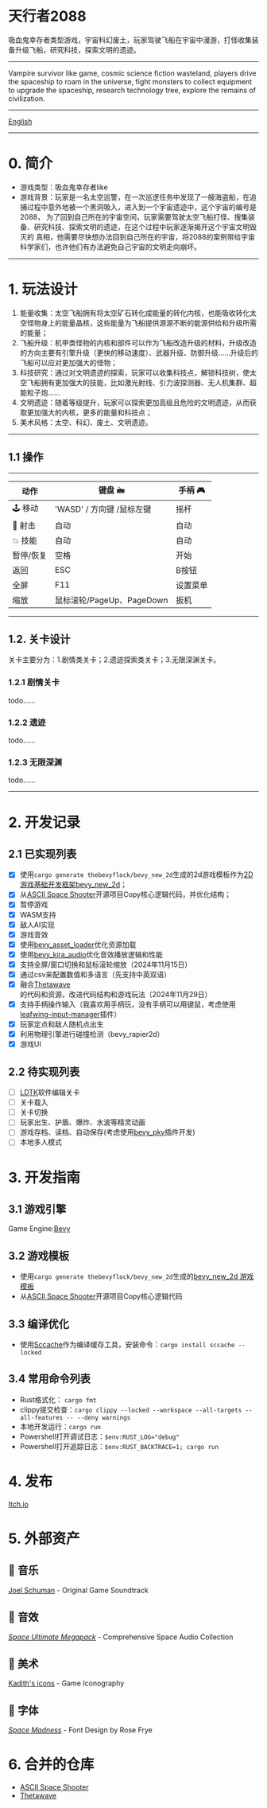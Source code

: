 # 天行者2088
吸血鬼幸存者类型游戏，宇宙科幻废土，玩家驾驶飞船在宇宙中漫游，打怪收集装备升级飞船，研究科技，探索文明的遗迹。
______
Vampire survivor like game, cosmic science fiction wasteland, players drive the spaceship to roam in the universe, fight monsters to collect equipment to upgrade the spaceship, research technology tree, explore the remains of civilization.
______
[English](https://github.com/cloudhu/skywalker2088/blob/main/README-EN.md)
______
# 0. 简介
- 游戏类型：吸血鬼幸存者like
- 游戏背景：玩家是一名太空巡警，在一次巡逻任务中发现了一艘海盗船，在追捕过程中意外地被一个黑洞吸入，进入到一个宇宙遗迹中，这个宇宙的编号是2088，
        为了回到自己所在的宇宙空间，玩家需要驾驶太空飞船打怪、搜集装备、研究科技、探索文明的遗迹，在这个过程中玩家逐渐揭开这个宇宙文明毁灭的
        真相，他需要尽快想办法回到自己所在的宇宙，将2088的案例带给宇宙科学家们，也许他们有办法避免自己宇宙的文明走向崩坏。
______
# 1. 玩法设计
1. 能量收集：太空飞船拥有将太空矿石转化成能量的转化内核，也能吸收转化太空怪物身上的能量晶核，这些能量为飞船提供源源不断的能源供给和升级所需的能量；
2. 飞船升级：机甲类怪物的内核和部件可以作为飞船改造升级的材料，升级改造的方向主要有引擎升级（更快的移动速度）、武器升级、防御升级……升级后的飞船可以应对更加强大的怪物；
3. 科技研究：通过对文明遗迹的探索，玩家可以收集科技点，解锁科技树，使太空飞船拥有更加强大的技能，比如激光射线、引力波探测器、无人机集群、超能粒子炮……
4. 文明遗迹：随着等级提升，玩家可以探索更加高级且危险的文明遗迹，从而获取更加强大的内核，更多的能量和科技点；
5. 美术风格：太空、科幻、废土、文明遗迹。
______

## 1.1 操作
______
| 动作     | 键盘 🖮                | 手柄 🎮 |
|--------|----------------------|-------|
| 🕹️ 移动 | 'WASD' / 方向键 /鼠标左键   | 摇杆    |
| 🔫 射击  | 自动                   | 自动    |
| 💥 技能  | 自动                   | 自动    |
| 暂停/恢复  | 空格                   | 开始    |
| 返回     | ESC                  | B按钮   |
| 全屏     | F11                  | 设置菜单  |
| 缩放     | 鼠标滚轮/PageUp、PageDown | 扳机    |

______
##  1.2. 关卡设计
关卡主要分为：1.剧情类关卡；2.遗迹探索类关卡；3.无限深渊关卡。
###  1.2.1 剧情关卡
todo……
###  1.2.2 遗迹
todo……
###  1.2.3 无限深渊
todo……

______
# 2. 开发记录
## 2.1 已实现列表 
- [x] 使用`cargo generate thebevyflock/bevy_new_2d`生成的2d游戏模板作为[2D游戏基础开发框架bevy_new_2d](https://github.com/TheBevyFlock/bevy_new_2d)；
- [x] 从[ASCII Space Shooter](https://github.com/JamesHDuffield/ascii-rust)开源项目Copy核心逻辑代码，并优化结构；
- [x] 暂停游戏
- [x] WASM支持
- [x] 敌人AI实现
- [x] 游戏音效
- [x] 使用[bevy_asset_loader](https://github.com/NiklasEi/bevy_asset_loader)优化资源加载
- [x] 使用[bevy_kira_audio](https://github.com/NiklasEi/bevy_kira_audio)优化音效播放逻辑和性能
- [x] 支持全屏/窗口切换和鼠标滚轮缩放（2024年11月15日）
- [x] 通过csv来配置数值和多语言（先支持中英双语）
- [x] 融合[Thetawave](https://github.com/thetawavegame/thetawave)的代码和资源，改进代码结构和游戏玩法（2024年11月29日）
- [x] 支持手柄操作输入（我喜欢用手柄玩，没有手柄可以用键鼠，考虑使用[leafwing-input-manager](https://github.com/leafwing-studios/leafwing-input-manager)插件）
- [x] 玩家定点和敌人随机点出生
- [x] 利用物理引擎进行碰撞检测（bevy_rapier2d）
- [x] 游戏UI

## 2.2 待实现列表
- [ ] [LDTK](https://github.com/Trouv/bevy_ecs_ldtk)软件编辑关卡
- [ ] 关卡载入
- [ ] 关卡切换
- [ ] 玩家出生、护盾、爆炸、水波等精灵动画
- [ ] 游戏存档、读档、自动保存(考虑使用[bevy_pkv](https://github.com/johanhelsing/bevy_pkv)插件开发)
- [ ] 本地多人模式

# 3. 开发指南
## 3.1 游戏引擎
   Game Engine:[Bevy](https://bevyengine.org/)
## 3.2 游戏模板
- 使用`cargo generate thebevyflock/bevy_new_2d`生成的[bevy_new_2d 游戏模板](https://github.com/TheBevyFlock/bevy_new_2d)
- 从[ASCII Space Shooter](https://github.com/JamesHDuffield/ascii-rust)开源项目Copy核心逻辑代码

## 3.3 编译优化
- 使用[Sccache](https://github.com/mozilla/sccache)作为编译缓存工具，安装命令：`cargo install sccache --locked`

## 3.4 常用命令列表
- Rust格式化： `cargo fmt`
- clippy提交检查：`cargo clippy --locked --workspace --all-targets --all-features -- --deny warnings`
- 本地开发运行：`cargo run`
- Powershell打开调试日志：`$env:RUST_LOG="debug"`
- Powershell打开追踪日志：`$env:RUST_BACKTRACE=1; cargo run`

# 4. 发布
[Itch.io](https://cloudhu.itch.io/skywalker2088)

# 5. 外部资产

## 🎵 音乐
[Joel Schuman](https://joelhasa.site/) - Original Game Soundtrack

## 📢 音效
[*Space Ultimate Megapack*](https://gamesupply.itch.io/ultimate-space-game-mega-asset-package) - Comprehensive Space Audio Collection

## 🎨 美术
[Kadith's icons](https://kadith.itch.io/kadiths-free-icons) - Game Iconography

## 📜 字体
[*Space Madness*](https://modernmodron.itch.io/) - Font Design by Rose Frye

# 6. 合并的仓库
- [ASCII Space Shooter](https://github.com/JamesHDuffield/ascii-rust)
- [Thetawave](https://github.com/thetawavegame/thetawave)